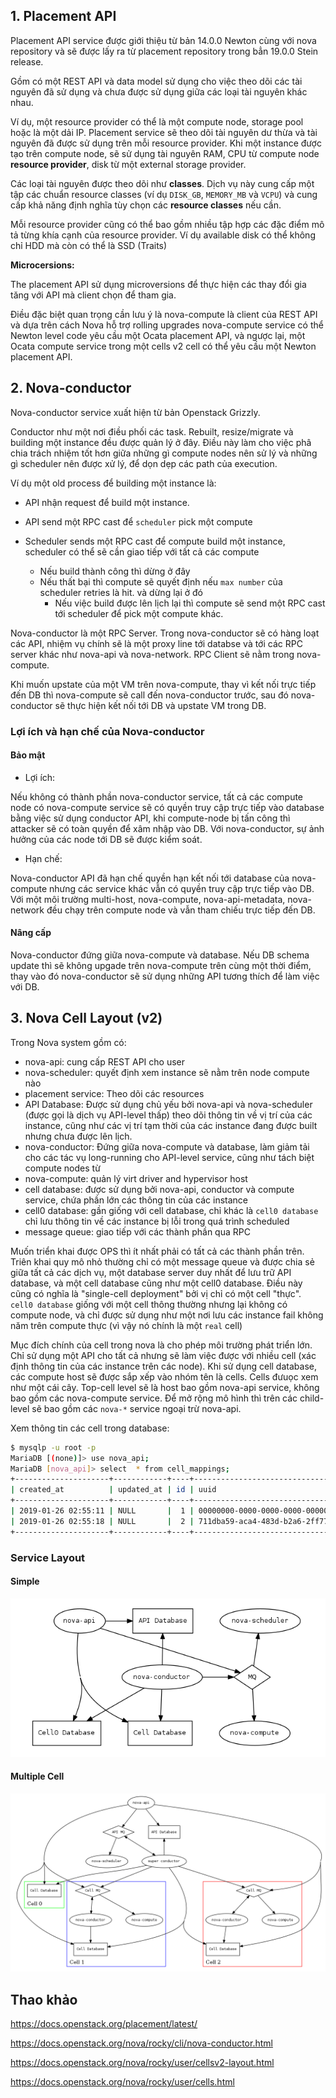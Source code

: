 ## 1. Placement API

Placement API service được giới thiệu từ bản 14.0.0 Newton cùng với nova repository và sẽ được lấy ra từ placement repository trong bẳn 19.0.0 Stein release.

Gồm có một REST API và data model sử dụng cho việc theo dõi các tài nguyên đã sử dụng và chưa được sử dụng giữa các loại tài nguyên khác nhau. 

Ví dụ, một resource provider có thể là một compute node, storage pool hoặc là một dải IP. Placement service sẽ theo dõi tài nguyên dư thừa và tài nguyên đã được sử dụng trên mỗi resource provider. Khi một instance được tạo trên compute node, sẽ sử dụng tài nguyên RAM, CPU từ compute node **resource provider**, disk từ một external storage provider.

Các loại tài nguyên được theo dõi như **classes**. Dịch vụ này cung cấp một tập các chuẩn resource classes (ví dụ `DISK_GB`, `MEMORY_MB` và `VCPU`) và cung cấp khả năng định nghĩa tùy chọn các **resource classes** nếu cần. 

Mỗi resource provider cũng có thể bao gồm nhiều tập hợp các đặc điểm mô tả từng khía cạnh của resource provider. Ví dụ available disk có thể không chỉ HDD mà còn có thể là SSD (Traits)

**Microcersions:**

The placement API sử dụng microversions để thực hiện các thay đổi gia tăng với API mà client chọn để tham gia.

Điều đặc biệt quan trọng cần lưu ý là nova-compute là client của REST API và dựa trên cách Nova hỗ trợ rolling upgrades nova-compute service có thể Newton level code yêu cầu một Ocata placement API, và ngược lại, một Ocata compute service trong một cells v2 cell có thể yêu cầu một Newton placement API.


## 2. Nova-conductor

Nova-conductor service xuất hiện từ bản Openstack Grizzly. 

Conductor như một nơi điều phối các task. Rebuilt, resize/migrate và building một instance đều được quản lý ở đây. Điều này làm cho việc phâ chia trách nhiệm tốt hơn giữa những gì compute nodes nên sử lý và những gì scheduler nên được xử lý, để dọn dẹp các path của execution.

Ví dụ một old process để building một instance là:

* API nhận request để build một instance.
* API send một RPC cast để `scheduler` pick một compute
* Scheduler sends một RPC cast để compute build một instance, scheduler có thể sẽ cần giao tiếp với tất cả các compute
	
	* Nếu build thành công thì dừng ở đây
	* Nếu thất bại thì compute sẽ quyết định nếu `max number` của scheduler retries là hit. và dừng lại ở đó
		* Nếu việc build được lên lịch lại thì compute sẽ send một RPC cast tới scheduler để pick một compute khác.

Nova-conductor là một RPC Server. Trong nova-conductor sẽ có hàng loạt các API, nhiệm vụ chính sẽ là một proxy line tới databse và tới các RPC server khác như nova-api và nova-network. RPC Client sẽ nằm trong nova-compute.

Khi muốn upstate của một VM trên nova-compute, thay vì kết nối trực tiếp đến DB thì nova-compute sẽ call đến nova-conductor trước, sau đó nova-conductor sẽ thực hiện kết nối tới DB và upstate VM trong DB. 



### Lợi ích và hạn chế của Nova-conductor

#### Bảo mật

* Lợi ích:

Nếu không có thành phần nova-conductor service, tất cả các compute node có nova-compute service sẽ có quyền truy cập trực tiếp vào database bằng việc sử dụng conductor API, khi compute-node bị tấn công thì attacker sẽ có toàn quyền để xâm nhập vào DB. Với nova-conductor, sự ảnh hưởng của các node tới DB sẽ được kiểm soát.

* Hạn chế:

Nova-conductor API đã hạn chế quyền hạn kết nối tới database của nova-compute nhưng các service khác vẫn có quyền truy cập trực tiếp vào DB. Với một môi trường multi-host, nova-compute, nova-api-metadata, nova-network đều chạy trên compute node và vẫn tham chiếu trực tiếp đến DB.

#### Nâng cấp

Nova-conductor đứng giữa nova-compute và database. Nếu DB schema update thì sẽ không upgade trên nova-compute trên cùng một thời điểm, thay vào đó nova-conductor sẽ sử dụng những API tương thích để làm việc với DB.


## 3. Nova Cell Layout (v2)

Trong Nova system gồm có:

* nova-api: cung cấp REST API cho user
* nova-scheduler: quyết định xem instance sẽ nằm trên node compute nào
* placement service: Theo dõi các resources 
* API Database: Được sử dụng chủ yếu bởi nova-api và nova-scheduler (được gọi là dịch vụ API-level thấp) theo dõi thông tin về vị trí của các instance, cũng như các vị trí tạm thời của các instance đang được built nhưng chưa được lên lịch.
* nova-conductor: Đứng giữa nova-compute và database, làm giảm tải cho các tác vụ long-running cho API-level service, cũng như tách biệt compute nodes từ 
* nova-compute: quản lý virt driver and hypervisor host
* cell database: được sử dụng bởi nova-api, conductor và compute service, chứa phần lớn các thông tin của các instance
* cell0 database: gần giống với cell database, chỉ khác là `cell0 database` chỉ lưu thông tin về các instance bị lỗi trong quá trình scheduled
* message queue: giao tiếp với các thành phần qua RPC

Muốn triển khai được OPS thì ít nhất phải có tất cả các thành phần trên. Triên khai quy mô nhỏ thường chỉ có một message queue và được chia sẻ giữa tất cả các dịch vụ, một database server duy nhất để lưu trữ API database, và một cell database cũng như một cell0 database. Điều này cũng có nghĩa là "single-cell deployment" bởi vị chỉ có một cell "thực". `cell0 database` giống với một cell thông thường nhưng lại không có compute node, và chỉ được sử dụng như một nơi lưu các instance fail không năm trên compute thực (vì vậy nó chính là một `real` cell)

Mục đích chính của cell trong nova là cho phép môi trường phát triển lớn. Chỉ sử dụng một API cho tất cả nhưng sẽ làm việc được với nhiều cell (xác định thông tin của các instance trên các node). Khi sử dụng cell database, các compute host sẽ được sắp xếp vào nhóm tên là cells. Cells đưuọc xem như một cái cây. Top-cell level sẽ là host bao gồm nova-api service, không bao gồm các nova-compute service. Để mở rộng mô hình thì trên các child-level sẽ bao gồm các `nova-*` service ngoại trừ nova-api.

Xem thông tin các cell trong database:

```sh
$ mysqlp -u root -p
MariaDB [(none)]> use nova_api;
MariaDB [nova_api]> select  * from cell_mappings;
+---------------------+------------+----+--------------------------------------+-------+--------------------------------------------+----------------------------------------------+----------+
| created_at          | updated_at | id | uuid                                 | name  | transport_url                              | database_connection                          | disabled |
+---------------------+------------+----+--------------------------------------+-------+--------------------------------------------+----------------------------------------------+----------+
| 2019-01-26 02:55:11 | NULL       |  1 | 00000000-0000-0000-0000-000000000000 | cell0 | none:///                                   | mysql+pymysql://nova:trang1234@connova_cell0 |        0 |
| 2019-01-26 02:55:18 | NULL       |  2 | 711dba59-aca4-483d-b2a6-2ff77f878a49 | cell1 | rabbit://openstack:trang1234@192.168.40.71 | mysql+pymysql://nova:trang1234@connova       |        0 |
+---------------------+------------+----+--------------------------------------+-------+--------------------------------------------+----------------------------------------------+----------+
```

### Service Layout

#### Simple

<img src="../../img/14.png">

#### Multiple Cell

<img src="../../img/15.png">




## Thao khảo

https://docs.openstack.org/placement/latest/

https://docs.openstack.org/nova/rocky/cli/nova-conductor.html

https://docs.openstack.org/nova/rocky/user/cellsv2-layout.html

https://docs.openstack.org/nova/rocky/user/cells.html